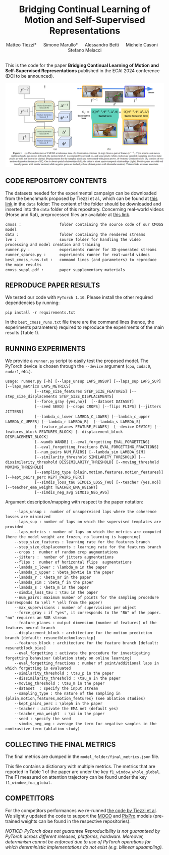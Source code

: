<div align="center">
  
  <div>
  <h1>Bridging Continual Learning of Motion and Self-Supervised Representations</h1>
  </div>

  <div>
      Matteo Tiezzi* &emsp; Simone Marullo* &emsp; Alessandro Betti &emsp;  Michele Casoni &emsp; Stefano Melacci
  </div>
  <br/>

</div>

This is the code for the paper  **Bridging Continual Learning of Motion and Self-Supervised Representations** published in the ECAI 2024 conference (DOI to be announced).

![alt text](cmoss/cmoss.png "Continual MOtion-based Self-Supervised Learning")


CODE REPOSITORY CONTENTS
------------------------
The datasets needed for the experimental campaign can be downloaded from the benchmark proposed by Tiezzi et al.,
which can be found at [this link](https://github.com/sailab-code/cl_stochastic_coherence)  in the `data` folder:
The content of the folder should be downloaded and inserted into the `data` folder of this repository. 
Concerning real-world videos (Horse and Rat), preprocessed files are available at [this link](https://drive.google.com/file/d/1sB3idnhbaBdOggWccVqyIDBbr3lJMGuI/view?usp=sharing).

    cmoss :                 folder containing the source code of our CMOSS model
    data :                  folder containing the rendered streams
    lve :                   source folder for handling the video processing and model creation and training  
    runner.py :             experiments runner for 3D-generated streams
    runner_sparse.py :      experiments runner for real-world videos
    best_cmoss_runs.txt :   command lines (and parameters) to reproduce the main results
    cmoss_suppl.pdf :       paper supplementary materials

	

REPRODUCE PAPER RESULTS
-----------------------

We tested our code with `PyTorch 1.10`. Please install the other required dependencies by running:

```
pip install -r requirements.txt
```

In the `best_cmoss_runs.txt` file there are the command lines (hence, the experiments parameters) required to reproduce the experiments of the main results (Table 1).

RUNNING EXPERIMENTS
-------------------
We provide a `runner.py` script to easily test the proposed model. 
The PyTorch device is chosen through the `--device` argument (`cpu`, `cuda:0`,
`cuda:1`, etc.).

    usage: runner.py [-h] [--laps_unsup LAPS_UNSUP] [--laps_sup LAPS_SUP] [--laps_metrics LAPS_METRICS] 
                 [--step_size_features STEP_SIZE_FEATURES] [--step_size_displacements STEP_SIZE_DISPLACEMENTS] 
                 [--force_gray {yes,no}]  [--dataset DATASET] 
                 [--seed SEED] [--crops CROPS] [--flips FLIPS] [--jitters JITTERS]
                 [--lambda_c_lower LAMBDA_C_LOWER] [--lambda_c_upper LAMBDA_C_UPPER] [--lambda_r LAMBDA_R]  [--lambda_s LAMBDA_S] 
                 [--feature_planes FEATURE_PLANES]  [--device DEVICE] [--features_block FEATURES_BLOCK] [--displacement_block DISPLACEMENT_BLOCK]
                 [--wandb WANDB] [--eval_forgetting EVAL_FORGETTING] 
                 [--eval_forgetting_fractions EVAL_FORGETTING_FRACTIONS] 
                 [--num_pairs NUM_PAIRS] [--lambda_sim LAMBDA_SIM]
                 [--similarity_threshold SIMILARITY_THRESHOLD] [--dissimilarity_threshold DISSIMILARITY_THRESHOLD] [--moving_threshold MOVING_THRESHOLD] 
                 [--sampling_type {plain,motion,features,motion_features}] [--kept_pairs_perc KEPT_PAIRS_PERC] 
                 [--simdis_loss_tau SIMDIS_LOSS_TAU] [--teacher {yes,no}] [--teacher_ema_weight TEACHER_EMA_WEIGHT] 
                 [--simdis_neg_avg SIMDIS_NEG_AVG]

Argument description/mapping with respect to the paper notation:

        --laps_unsup :  number of unsupervised laps where the coherence losses are minimized
        --laps_sup : number of laps on which the supervised templates are provided
        --laps_metrics : number of laps on which the metrics are computed (here the model weight are frozen, no learning is happening)
        --step_size_features : learning rate for the features branch
        --step_size_displacements : learning rate for the features branch
        --crops :  number of random crop augmentations
        --jitters :  number of jitters augmentations
        --flips :  number of horizontal flips  augmentations
        --lambda_c_lower : \lambda_m in the paper
        --lambda_c_upper : \beta_bowtie in the paper
        --lambda_r : \beta_mr in the paper
        --lambda_sim : \beta_f in the paper
        --lambda_s : \beta_m in the paper 
        --simdis_loss_tau : \tau in the paper  
        --num_pairs: maximum number of points for the sampling procedure (corresponds to \ell * \ell from the paper)  
        --max_supervisions : number of supervisions per object
        --force_gray : if "yes", it corresponds to the "BW" of the paper. "no" requires an RGB stream
        --feature_planes : output dimension (number of features) of the features neural branch
        --displacement_block : architecture for the motion prediction branch [default: resunetblocknolastskip]
        --features_block : architecture for the feature branch [default: resunetblock_bias]
        --eval_forgetting : activate the procedure for investigating forgetting behaviour (ablation study on online learning)
        --eval_forgetting_fractions : number of point/additional laps in which forgetting is evaluated 
        --similarity_threshold : \tau_p in the paper
        --dissimilarity_threshold : \tau_n in the paper
        --moving_threshold : \tau_m in the paper
        --dataset  : specify the input stream
        --sampling_type : the nature of the sampling in {plain,motion,features,motion_features} (see ablation studies)
        --kept_pairs_perc : \aleph in the paper
        --teacher : activate the EMA net (default yes)
        --teacher_ema_weight  : \xi in the paper
        --seed : specify the seed
        --simdis_neg_avg : average the term for negative samples in the contrastive term (ablation study)



COLLECTING THE FINAL METRICS 
---------------------------

The final metrics are dumped in the `model_folder/final_metrics.json` file.

This file contains a dictionary with multiple metrics. The metrics that are reported in Table 1 of the paper are under
the key `f1_window_whole_global`. The F1 measured on attention trajectory can be found under the key `f1_window_foa_global`.

COMPETITORS
-----------
For the competitors performances we re-runned [the code by Tiezzi et al](https://github.com/sailab-code/cl_stochastic_coherence).
We slightly updated the code to support the [MOCO](https://github.com/facebookresearch/moco) and 
[PixPro](https://github.com/zdaxie/PixPro) models (pre-trained weights can be found in the respective repositories).  


_NOTICE: PyTorch does not guarantee Reproducibility is not guaranteed by PyTorch across different releases, platforms, hardware. Moreover,
determinism cannot be enforced due to use of PyTorch operations for which deterministic implementations do not exist
(e.g. bilinear upsampling)._



